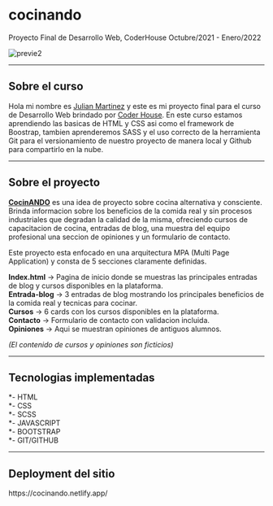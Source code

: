 # cocinando
Proyecto Final de Desarrollo Web, CoderHouse Octubre/2021 - Enero/2022

  ![previe2](https://user-images.githubusercontent.com/93665971/145679046-97ea4582-22d2-43af-9879-a4ad8e15f1b0.jpg)

<hr>
<h2>Sobre el curso</h2>

Hola mi nombre es <a href="https://www.linkedin.com/in/julian-martinez-5b846750" target="_blank">Julian Martinez</a> y este es mi proyecto final para el curso de Desarrollo Web brindado por <a href="https://www.coderhouse.com/" target="_blank">Coder House</a>.
En este curso estamos aprendiendo las basicas de HTML y CSS asi como el framework de Boostrap, tambien aprenderemos SASS y el uso correcto de la herramienta Git para el versionamiento de nuestro proyecto de manera local y Github para compartirlo en la nube.

<hr>
<h2>Sobre el proyecto</h2>

<a href="https://julianmartinez-dev.github.io/cocinando/" target="_blank"><b>CocinANDO</b></a> es una idea de proyecto sobre cocina alternativa y consciente. Brinda informacion sobre los beneficios de la comida real y sin procesos industriales que degradan la calidad de la misma, ofreciendo cursos de capacitacion de cocina, entradas de blog, una muestra del equipo profesional una seccion de opiniones y un formulario de contacto.
 
Este proyecto esta enfocado en una arquitectura MPA (Multi Page Application) y consta de 5 secciones claramente definidas.

 <b>Index.html</b> -> Pagina de inicio donde se muestras las principales entradas de blog y cursos disponibles en la plataforma.<br>
 <b>Entrada-blog</b> -> 3 entradas de blog mostrando los principales beneficios de la comida real y tecnicas para cocinar.<br>
 <b>Cursos</b> -> 6 cards con los cursos disponibles en la plataforma.<br>
 <b>Contacto</b> -> Formulario de contacto con validacion incluida.<br>
 <b>Opiniones</b> -> Aqui se muestran opiniones de antiguos alumnos.<br>
 
 <i>(El contenido de cursos y opiniones son ficticios)</i>
 
 <hr>
<h2>Tecnologias implementadas</h2>

  *- HTML<br>
  *- CSS<br>
  *- SCSS<br>
  *- JAVASCRIPT<br>
  *- BOOTSTRAP<br>
  *- GIT/GITHUB<br>
  
  <hr>
  <h2>Deployment del sitio</h2>
  https://cocinando.netlify.app/<br><br>
  


